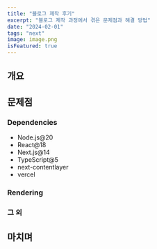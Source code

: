 ```yaml
---
title: "블로그 제작 후기"
excerpt: "블로그 제작 과정에서 겪은 문제점과 해결 방법"
date: "2024-02-01"
tags: "next"
image: image.png
isFeatured: true
---
```


## 개요

## 문제점

### Dependencies

- Node.js@20
- React@18
- Next.js@14
- TypeScript@5
- next-contentlayer
- vercel

### Rendering

### 그 외

## 마치며
